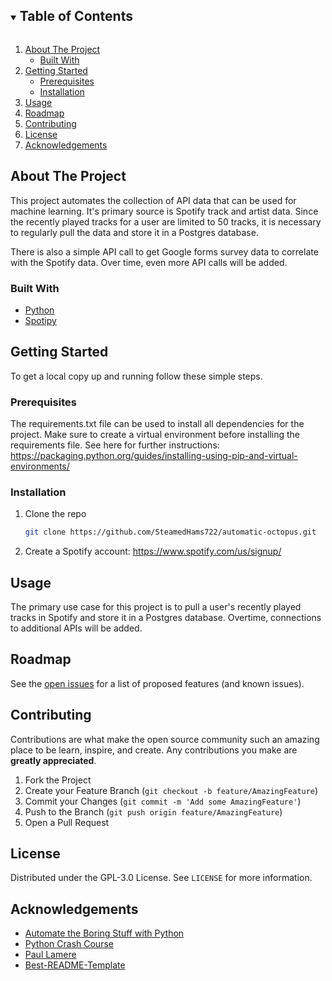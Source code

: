 <!-- TABLE OF CONTENTS -->
<details open="open">
  <summary><h2 style="display: inline-block">Table of Contents</h2></summary>
  <ol>
    <li>
      <a href="#about-the-project">About The Project</a>
      <ul>
        <li><a href="#built-with">Built With</a></li>
      </ul>
    </li>
    <li>
      <a href="#getting-started">Getting Started</a>
      <ul>
        <li><a href="#prerequisites">Prerequisites</a></li>
        <li><a href="#installation">Installation</a></li>
      </ul>
    </li>
    <li><a href="#usage">Usage</a></li>
    <li><a href="#roadmap">Roadmap</a></li>
    <li><a href="#contributing">Contributing</a></li>
    <li><a href="#license">License</a></li>
    <li><a href="#acknowledgements">Acknowledgements</a></li>
  </ol>
</details>



<!-- ABOUT THE PROJECT -->
## About The Project

This project automates the collection of API data that can be used for machine learning.
It's primary source is Spotify track and artist data. Since the recently played tracks for
a user are limited to 50 tracks, it is necessary to regularly pull the data and store it
in a Postgres database.

There is also a simple API call to get Google forms survey data to correlate with the
Spotify data. Over time, even more API calls will be added.



### Built With

* [Python](https://www.python.org/)
* [Spotipy](https://spotipy.readthedocs.io/en/2.17.1/)



<!-- GETTING STARTED -->
## Getting Started

To get a local copy up and running follow these simple steps.



### Prerequisites

The requirements.txt file can be used to install all dependencies for the project.
Make sure to create a virtual environment before installing the requirements file.
See here for further instructions: https://packaging.python.org/guides/installing-using-pip-and-virtual-environments/



### Installation

1. Clone the repo
   ```sh
   git clone https://github.com/SteamedHams722/automatic-octopus.git
   ```
2. Create a Spotify account: https://www.spotify.com/us/signup/



<!-- USAGE EXAMPLES -->
## Usage

The primary use case for this project is to pull a user's recently played tracks in
Spotify and store it in a Postgres database. Overtime, connections to additional APIs
will be added.



<!-- ROADMAP -->
## Roadmap

See the [open issues](https://github.com/SteamedHams722/automatic-octopus/issues) for a list of proposed features (and known issues).



<!-- CONTRIBUTING -->
## Contributing

Contributions are what make the open source community such an amazing place to be learn, inspire, and create. Any contributions you make are **greatly appreciated**.

1. Fork the Project
2. Create your Feature Branch (`git checkout -b feature/AmazingFeature`)
3. Commit your Changes (`git commit -m 'Add some AmazingFeature'`)
4. Push to the Branch (`git push origin feature/AmazingFeature`)
5. Open a Pull Request



<!-- LICENSE -->
## License

Distributed under the GPL-3.0 License. See `LICENSE` for more information.



<!-- ACKNOWLEDGEMENTS -->
## Acknowledgements

* [Automate the Boring Stuff with Python](https://automatetheboringstuff.com/)
* [Python Crash Course](https://nostarch.com/pythoncrashcourse2e)
* [Paul Lamere](https://github.com/plamere)
* [Best-README-Template](https://github.com/othneildrew/Best-README-Template)
